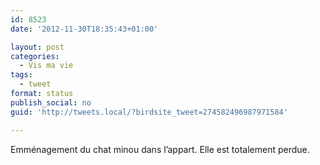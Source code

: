 ```yaml
---
id: 8523
date: '2012-11-30T18:35:43+01:00'

layout: post
categories:
  - Vis ma vie
tags:
  - tweet
format: status
publish_social: no
guid: 'http://tweets.local/?birdsite_tweet=274582496987971584'

---
```


Emménagement du chat minou dans l’appart. Elle est totalement perdue.